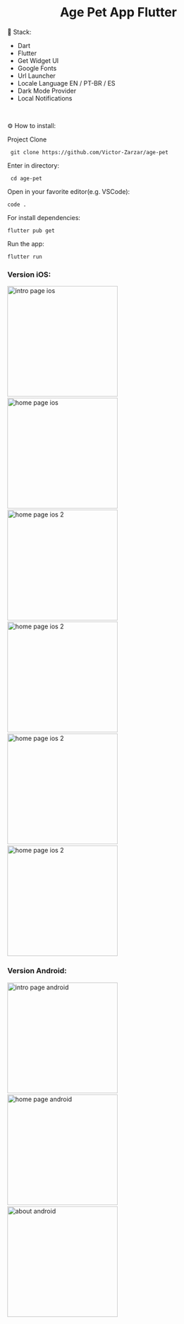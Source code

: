 <h1 align="center" id="header">
 Age Pet App Flutter
</h1>

🤖 Stack:

- Dart
- Flutter
- Get Widget UI
- Google Fonts
- Url Launcher
- Locale Language EN / PT-BR / ES
- Dark Mode Provider
- Local Notifications

<br />

⚙️ How to install:

Project Clone

     git clone https://github.com/Victor-Zarzar/age-pet

Enter in directory:

     cd age-pet

Open in your favorite editor(e.g. VSCode):

    code .

For install dependencies:

    flutter pub get

Run the app:

    flutter run

### Version iOS:

<img src="assets/imgs/intropageios.png" alt="intro page ios" width="250"> &nbsp; &nbsp; &nbsp; <img src="assets/imgs/homepageios.png" alt="home page ios" width="250"> &nbsp; &nbsp; &nbsp; <img src="assets/imgs/homepageios2.png" alt="home page ios 2" width="250"> &nbsp; &nbsp; &nbsp; <img src="assets/imgs/darkmodeios.png" alt="home page ios 2" width="250"> &nbsp; &nbsp; &nbsp; <img src="assets/imgs/curiosities.png" alt="home page ios 2" width="250"> &nbsp; &nbsp; &nbsp; <img src="assets/imgs/photos.png" alt="home page ios 2" width="250"> 

### Version Android:

<img src="assets/imgs/intropageandroid.png" alt="intro page android" width="250"> &nbsp; &nbsp; &nbsp; <img src="assets/imgs/homepageandroid.png" alt="home page android" width="250"> &nbsp; &nbsp; &nbsp; <img src="assets/imgs/aboutandroid.png" alt="about android" width="250">
